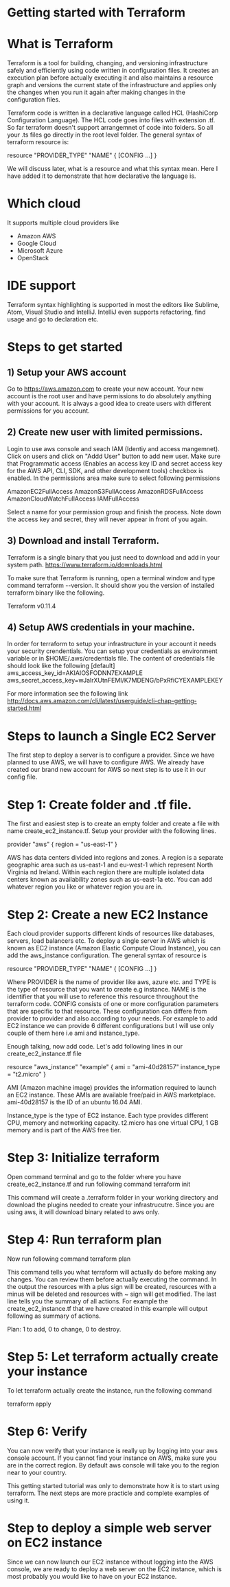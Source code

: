 
# Getting started with Terraform


# What is Terraform

Terraform is a tool for building, changing, and versioning infrastructure safely and efficiently using code written in configuration files. It creates an execution plan before actually executing it and also maintains a resource graph and versions the current state of the infrastructure and applies only the changes when you run it again after making changes in the configuration files.

Terraform code is written in a declarative language called HCL (HashiCorp Configuration Language). The HCL code goes into files with extension .tf. So far terraform doesn't support arrangemnet of code into folders. So all your .ts files go directly in the root level folder. The general syntax of terraform resource is:

resource "PROVIDER_TYPE" "NAME" {
  [CONFIG ...]
}

We will discuss later, what is a resource and what this syntax mean. Here I have added it to demonstrate that how declarative the language is.

# Which cloud
It supports multiple cloud providers like
- Amazon AWS
- Google Cloud
- Microsoft Azure
- OpenStack

# IDE support
Terraform syntax highlighting is supported in most the editors like Sublime, Atom, Visual Studio and IntelliJ. IntelliJ even supports refactoring, find usage and go to declaration etc. 

# Steps to get started

## 1) Setup your AWS account
Go to https://aws.amazon.com to create your new account. Your new account is the root user and have permissions to do absolutely anything with your account. It is always a good idea to create users with different permissions for you account.

## 2) Create new user with limited permissions. 
Login to use aws console and seach IAM (Identiy and access mangemnet). Click on users and click on "Addd User" button to add new user. Make sure that Programmatic access (Enables an access key ID and secret access key for the AWS API, CLI, SDK, and other development tools) checkbox is enabled. In the permissions area make sure to select following permissions

AmazonEC2FullAccess
AmazonS3FullAccess
AmazonRDSFullAccess
AmazonCloudWatchFullAccess
IAMFullAccess

Select a name for your permission group and finish the process. Note down the access key and secret, they will never appear in front of you again.


## 3) Download and install Terraform. 
Terraform is a single binary that you just need to download and add in your system path. 
https://www.terraform.io/downloads.html

To make sure that Terraform is running, open a terminal window and type command terraform --version. It should show you the version of installed terraform binary like the following.

Terraform v0.11.4

## 4) Setup AWS credentials in your machine.
In order for terraform to setup your infrastructure in your account it needs your security crendentials. You can setup your credentials as environment variable or in $HOME/.aws/credentials file. The content of credentials file should look like the following
[default]
aws_access_key_id=AKIAIOSFODNN7EXAMPLE
aws_secret_access_key=wJalrXUtnFEMI/K7MDENG/bPxRfiCYEXAMPLEKEY

For more information see the following link
http://docs.aws.amazon.com/cli/latest/userguide/cli-chap-getting-started.html


# Steps to launch a Single EC2 Server
The first step to deploy a server is to configure a provider. Since we have planned to use AWS, we will have to configure AWS. We already have created our brand new account for AWS so next step is to use it in our config file.


# Step 1: Create folder and .tf file.
The first and easiest step is to create an empty folder and create a file with name create_ec2_instance.tf. Setup your provider with the following lines.

provider "aws" {
  region = "us-east-1"
}

AWS has data centers divided into regions and zones. A region is a separate geographic area such as us-east-1 and eu-west-1 which represent North Virginia nd Ireland. Within each region there are multiple isolated data centers known as availability zones such as us-east-1a etc. You can add whatever region you like or whatever region you are in.

# Step 2: Create a new EC2 Instance 
Each cloud provider supports different kinds of resources like databases, servers, load balancers etc. To deploy a single server in AWS which is known as EC2 instance (Amazon Elastic Compute Cloud Instance), you can add the aws_instance configuration. The general syntax of resource is

resource "PROVIDER_TYPE" "NAME" {
  [CONFIG ...]
}

Where PROVIDER is the name of provider like aws, azure etc. and TYPE is the type of resource that you want to create e.g instance. NAME is the identifier that you will use to reference this resource throughout the terraform code. CONFIG consists of one or more configuration parameters that are specific to that resource. These configuration can differe from provider to provider and also according to your needs. For example to add EC2 instance we can provide 6 different configurations but I will use only couple of them here i.e ami and instance_type.

Enough talking, now add code. Let's add following lines in our create_ec2_instance.tf file

resource "aws_instance" "example" {
  ami           = "ami-40d28157"
  instance_type = "t2.micro"
}

AMI (Amazon machine image) provides the information required to launch an EC2 instance. These AMIs are available free/paid in AWS marketplace. ami-40d28157 is the ID of an ubuntu 16.04 AMI.

Instance_type is the type of EC2 instance. Each type provides different CPU, memory and networking capacity. t2.micro has one virtual CPU, 1 GB memory and is part of the AWS free tier. 

# Step 3: Initialize terraform
Open command terminal and go to the folder where you have create_ec2_instance.tf and run following command
terraform init

This command will create a .terraform folder in your working directory and download the plugins needed to create your infrastrucutre. Since you are using aws, it will download binary related to aws only.

# Step 4: Run terraform plan
Now run following command
terraform plan

This command tells you what terraform will actually do before making any changes. You can review them before actually executing the command. In the output the resources with a plus sign will be created, resources with a minus will be deleted and resources with ~ sign will get modified. The last line tells you the summary of all actions. For example the create_ec2_instance.tf that we have created in this example will output following as summary of actions.

Plan: 1 to add, 0 to change, 0 to destroy.

# Step 5: Let terraform actually create your instance
To let terraform actually create the instance, run the following command

terraform apply

# Step 6: Verify
You can now verify that your instance is really up by logging into your aws console account.
If you cannot find your instance on AWS, make sure you are in the correct region. By default aws console will take you to the region near to your country.

This getting started tutorial was only to demonstrate how it is to start using terraform. The next steps are more practicle and complete examples of using it.

# Step to deploy a simple web server on EC2 instance
Since we can now launch our EC2 instance without logging into the AWS console, we are ready to deploy a web server on the EC2 instance, which is most probably you would like to have on your EC2 instance.


